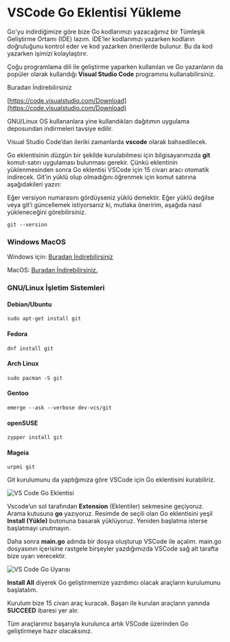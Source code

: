 # VSCode Go Eklentisi Yükleme

Go'yu indirdiğimize göre bize Go kodlarımızı yazacağımız bir Tümleşik Geliştirme Ortamı (IDE) lazım. IDE’ler kodlarımızı yazarken kodların doğruluğunu kontrol eder ve kod yazarken önerilerde bulunur. Bu da kod yazarken işimizi kolaylaştırır.

Çoğu programlama dili ile geliştirme yaparken kullanılan ve Go yazanların da popüler olarak kullandığı **Visual Studio Code** programınu kullanabilirsiniz.

Buradan İndirebilirsiniz

[https://code.visualstudio.com/Download](https://code.visualstudio.com/Download)

GNU/Linux OS kullananlara yine kullandıkları dağıtımın uygulama deposundan indirmeleri tavsiye edilir.

Visual Studio Code’dan ileriki zamanlarda **vscode** olarak bahsedilecek.

Go eklentisinin düzgün bir şekilde kurulabilmesi için bilgisayarımızda **git** komut-satırı uygulaması bulunması gerekir. Çünkü eklentinin yüklenmesinden sonra Go eklentisi VSCode için 15 civarı aracı otomatik indirecek. Git’in yüklü olup olmadığını öğrenmek için komut satırına aşağıdakileri yazın:

Eğer versiyon numarasını gördüyseniz yüklü demektir. Eğer yüklü değilse veya git’i güncellemek istiyorsanız ki, mutlaka öneririm, aşağıda nasıl yükleneceğini görebilirsiniz.

`git --version`

### Windows MacOS

Windows için: [Buradan İndirebilirsiniz](https://git-scm.com/download/win)

MacOS: [Buradan İndirebilirsiniz.](https://git-scm.com/download/mac)

### **GNU/Linux İşletim Sistemleri**

#### **Debian/Ubuntu**

`sudo apt-get install git`

#### **Fedora**

`dnf install git`

#### **Arch Linux**

`sudo pacman -S git`

#### **Gentoo**

`emerge --ask --verbose dev-vcs/git`

#### **openSUSE**

`zypper install git`

#### **Mageia**

`urpmi git`

Git kurulumunu da yaptığımıza göre VSCode için Go eklentisini kurabiliriz.

![VS Code Go Eklentisi](../.gitbook/assets/DeepinScreenshot\_select-area\_20191006213837.webp)

Vscode’un sol tarafından **Extension** (Eklentiler) sekmesine geçiyoruz. Arama kutusuna **go** yazıyoruz. Resimde de seçili olan Go eklentisini yeşil **Install (Yükle)** butonuna basarak yüklüyoruz. Yeniden başlatma isterse başlatmayı unutmayın.

Daha sonra **main.go** adında bir dosya oluşturup VSCode ile açalım. main.go dosyasının içerisine rastgele birşeyler yazdığımızda VSCode sağ alt tarafta bize uyarı verecektir.

![VS Code Go Uyarısı](../.gitbook/assets/golang-plugins-all.webp)

**Install All** diyerek Go geliştirmemize yazrdımcı olacak araçların kurulumunu başlatalım.

Kurulum bize 15 civarı araç kuracak. Başarı ile kurulan araçların yanında **SUCCEED** ibaresi yer alır.

Tüm araçlarımız başarıyla kurulunca artık VSCode üzerinden Go geliştirmeye hazır olacaksınız.

##
